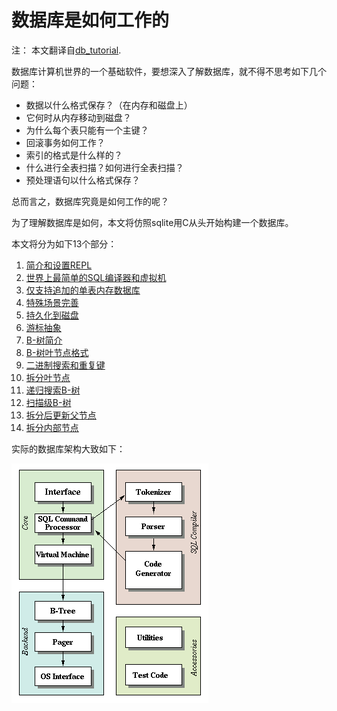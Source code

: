 # 数据库是如何工作的

注： 本文翻译自[db_tutorial](https://cstack.github.io/db_tutorial/).

数据库计算机世界的一个基础软件，要想深入了解数据库，就不得不思考如下几个问题：

- 数据以什么格式保存？（在内存和磁盘上）
- 它何时从内存移动到磁盘？
- 为什么每个表只能有一个主键？
- 回滚事务如何工作？
- 索引的格式是什么样的？
- 什么进行全表扫描？如何进行全表扫描？
- 预处理语句以什么格式保存？

总而言之，数据库究竟是如何工作的呢？

为了理解数据库是如何，本文将仿照sqlite用C从头开始构建一个数据库。

本文将分为如下13个部分：

1. [简介和设置REPL](./part1.md)
2. [世界上最简单的SQL编译器和虚拟机](./part2.md)
3. [仅支持追加的单表内存数据库](./part3.md)
4. [特殊场景完善](./part4.md)
5. [持久化到磁盘](./part5.md)
6. [游标抽象](./part6.md)
7. [B-树简介](./part7.md)
8. [B-树叶节点格式](./part8.md)
9. [二进制搜索和重复键](./part9.md)
10. [拆分叶节点](./part10.md)
11. [递归搜索B-树](./part11.md)
12. [扫描级B-树](./part12.md)
13. [拆分后更新父节点](./part13.md)
14. [拆分内部节点](./part14.md)

实际的数据库架构大致如下：

![](./img/arch2.png)